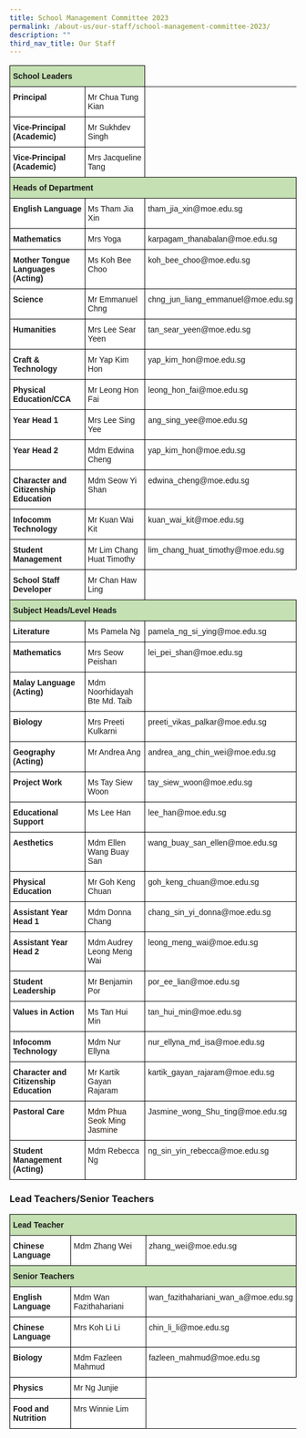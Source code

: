 ```yaml
---
title: School Management Committee 2023
permalink: /about-us/our-staff/school-management-committee-2023/
description: ""
third_nav_title: Our Staff
---
```

<style type="text/css">
.tg  {border-collapse:collapse;border-spacing:0;}
.tg td{border-color:black;border-style:solid;border-width:1px;font-family:Arial, sans-serif;font-size:14px;
  overflow:hidden;padding:10px 5px;word-break:normal;}
.tg th{border-color:black;border-style:solid;border-width:1px;font-family:Arial, sans-serif;font-size:14px;
  font-weight:normal;overflow:hidden;padding:10px 5px;word-break:normal;}
.tg .tg-5bwz{background-color:#FFF;color:#13C0E5;text-align:left;vertical-align:top}
.tg .tg-s7g5{background-color:#C5E0B3;font-weight:bold;text-align:left;vertical-align:top}
.tg .tg-dgl5{background-color:#FFF;font-weight:bold;text-align:left;vertical-align:top}
.tg .tg-ktyi{background-color:#FFF;text-align:left;vertical-align:top}
</style>
<table class="tg">
<thead>
  <tr>
    <th class="tg-s7g5" colspan="2">School Leaders</th>
  </tr>
</thead>
<tbody>
  <tr>
    <td class="tg-dgl5">Principal</td>
    <td class="tg-ktyi">Mr Chua Tung Kian</td>
  </tr>
  <tr>
    <td class="tg-dgl5">Vice-Principal (Academic)</td>
    <td class="tg-ktyi">Mr Sukhdev Singh</td>
  </tr>
  <tr>
    <td class="tg-dgl5">Vice-Principal (Academic)</td>
    <td class="tg-ktyi">Mrs Jacqueline Tang</td>
  </tr>
  <tr>
    <td class="tg-s7g5" colspan="3">Heads of Department</td>
  </tr>
  <tr>
    <td class="tg-dgl5">English Language</td>
    <td class="tg-ktyi">Ms Tham Jia Xin</td>
		<td class="tg-ktyi">tham_jia_xin@moe.edu.sg</td>
  </tr>
  <tr>
    <td class="tg-dgl5">Mathematics</td>
    <td class="tg-ktyi">Mrs Yoga</td>
		<td class="tg-ktyi">karpagam_thanabalan@moe.edu.sg</td>
  </tr>
	 <tr>
    <td class="tg-dgl5">Mother Tongue Languages (Acting)</td>
    <td class="tg-ktyi">Ms Koh Bee Choo</td>
		 <td class="tg-ktyi">koh_bee_choo@moe.edu.sg</td>
  </tr>
  <tr>
    <td class="tg-dgl5">Science</td>
    <td class="tg-ktyi">Mr Emmanuel Chng</td>
		<td class="tg-ktyi">chng_jun_liang_emmanuel@moe.edu.sg</td>
  </tr>
  <tr>
    <td class="tg-dgl5">Humanities</td>
    <td class="tg-ktyi">Mrs Lee Sear Yeen</td>
		<td class="tg-ktyi">tan_sear_yeen@moe.edu.sg</td>
  </tr>
  <tr>
    <td class="tg-dgl5">Craft &amp; Technology</td>
    <td class="tg-ktyi">Mr Yap Kim Hon</td>
		<td class="tg-ktyi">yap_kim_hon@moe.edu.sg</td>
  </tr>
  <tr>
    <td class="tg-dgl5">Physical Education/CCA</td>
    <td class="tg-ktyi">Mr Leong Hon Fai</td>
			<td class="tg-ktyi">leong_hon_fai@moe.edu.sg</td>
  </tr>
  <tr>
    <td class="tg-dgl5">Year Head 1</td>
    <td class="tg-ktyi">Mrs Lee Sing Yee</td>
		<td class="tg-ktyi">ang_sing_yee@moe.edu.sg</td>
  </tr>
  <tr>
    <td class="tg-dgl5">Year Head 2</td>
    <td class="tg-ktyi">Mdm Edwina Cheng</td>
		<td class="tg-ktyi">yap_kim_hon@moe.edu.sg</td>
  </tr>
  <tr>
    <td class="tg-dgl5">Character and Citizenship Education</td>
    <td class="tg-ktyi">Mdm Seow Yi Shan</td>
		<td class="tg-ktyi">edwina_cheng@moe.edu.sg</td>
  </tr>
  <tr>
    <td class="tg-dgl5">Infocomm Technology</td>
    <td class="tg-ktyi">Mr Kuan Wai Kit</td>
		<td class="tg-ktyi">kuan_wai_kit@moe.edu.sg</td>
  </tr>
  <tr>
    <td class="tg-dgl5">Student Management</td>
    <td class="tg-ktyi">Mr Lim Chang Huat Timothy</td>
		<td class="tg-ktyi">lim_chang_huat_timothy@moe.edu.sg</td>
  </tr>
  <tr>
    <td class="tg-dgl5">School Staff Developer</td>
    <td class="tg-ktyi">Mr Chan Haw Ling</td>
  </tr>
  <tr>
    <td class="tg-s7g5" colspan="3">Subject Heads/Level Heads</td>
  </tr>
  <tr>
    <td class="tg-dgl5">Literature</td>
    <td class="tg-ktyi">Ms Pamela Ng</td>
		<td class="tg-ktyi">pamela_ng_si_ying@moe.edu.sg</td>
  </tr>
 
  <tr>
    <td class="tg-dgl5">Mathematics </td>
    <td class="tg-ktyi">Mrs Seow Peishan</td>
		<td class="tg-ktyi">lei_pei_shan@moe.edu.sg</td>
  </tr>
	<tr>
    <td class="tg-dgl5">Malay Language (Acting)</td>
    <td class="tg-ktyi">Mdm Noorhidayah Bte Md. Taib</td>
		<td class="tg-ktyi"> </td>
  </tr>
  <tr>
    <td class="tg-dgl5">Biology<br></td>
    <td class="tg-ktyi">Mrs Preeti Kulkarni<br></td>
		<td class="tg-ktyi">preeti_vikas_palkar@moe.edu.sg</td>
  </tr>
		<tr>
    <td class="tg-dgl5">Geography (Acting)</td>
    <td class="tg-ktyi">Mr Andrea Ang</td>
			<td class="tg-ktyi">andrea_ang_chin_wei@moe.edu.sg</td>
  </tr>
  <tr>
    <td class="tg-dgl5">Project Work</td>
    <td class="tg-ktyi">Ms Tay Siew Woon</td>
		<td class="tg-ktyi">tay_siew_woon@moe.edu.sg</td>
  </tr>
  <tr>
    <td class="tg-dgl5">Educational Support</td>
    <td class="tg-ktyi">Ms Lee Han</td>
		<td class="tg-ktyi">lee_han@moe.edu.sg</td>
  </tr>
  <tr>
    <td class="tg-dgl5">Aesthetics</td>
    <td class="tg-ktyi">Mdm Ellen Wang Buay San</td>
		<td class="tg-ktyi">wang_buay_san_ellen@moe.edu.sg</td>
  </tr>
  <tr>
    <td class="tg-dgl5">Physical Education</td>
    <td class="tg-ktyi">Mr Goh Keng Chuan</td>
		<td class="tg-ktyi">goh_keng_chuan@moe.edu.sg</td>
  </tr>
  
  <tr>
    <td class="tg-dgl5">Assistant Year Head 1</td>
    <td class="tg-ktyi">Mdm Donna Chang</td>
		<td class="tg-ktyi">chang_sin_yi_donna@moe.edu.sg</td>
  </tr>
  <tr>
    <td class="tg-dgl5">Assistant Year Head 2</td>
    <td class="tg-ktyi">Mdm Audrey Leong Meng Wai</td>
		<td class="tg-ktyi">leong_meng_wai@moe.edu.sg</td>
  </tr>
  <tr>
    <td class="tg-dgl5">Student Leadership</td>
    <td class="tg-ktyi">Mr Benjamin Por</td>
		<td class="tg-ktyi">por_ee_lian@moe.edu.sg</td>
    </tr><tr>
    <td class="tg-dgl5">Values in Action</td>
    <td class="tg-ktyi">Ms Tan Hui Min</td>
			<td class="tg-ktyi">tan_hui_min@moe.edu.sg</td>
  </tr>
  <tr>
    <td class="tg-dgl5">Infocomm Technology</td>
    <td class="tg-ktyi">Mdm Nur Ellyna</td>
	<td class="tg-ktyi">nur_ellyna_md_isa@moe.edu.sg</td>
  </tr>
  <tr>
    <td class="tg-dgl5">Character and Citizenship Education</td>
    <td class="tg-ktyi">Mr Kartik Gayan Rajaram</td>
	<td class="tg-ktyi">kartik_gayan_rajaram@moe.edu.sg</td>
  </tr>
  <tr>
    <td class="tg-dgl5">Pastoral Care</td>
    <td class="tg-5bwz"><span style="color:#241102">Mdm Phua Seok Ming Jasmine</span></td>
	<td class="tg-ktyi">Jasmine_wong_Shu_ting@moe.edu.sg</td>
  </tr>
	<tr>
    <td class="tg-dgl5">Student Management (Acting)</td>
    <td class="tg-ktyi">Mdm Rebecca Ng</td>
	<td class="tg-ktyi">ng_sin_yin_rebecca@moe.edu.sg

</td>
  </tr>
	
</tbody>
</table>

### Lead Teachers/Senior Teachers

<style type="text/css">
.tg  {border-collapse:collapse;border-spacing:0;}
.tg td{border-color:black;border-style:solid;border-width:1px;font-family:Arial, sans-serif;font-size:14px;
  overflow:hidden;padding:10px 5px;word-break:normal;}
.tg th{border-color:black;border-style:solid;border-width:1px;font-family:Arial, sans-serif;font-size:14px;
  font-weight:normal;overflow:hidden;padding:10px 5px;word-break:normal;}
.tg .tg-5bwz{background-color:#FFF;color:#13C0E5;text-align:left;vertical-align:top}
.tg .tg-s7g5{background-color:#C5E0B3;font-weight:bold;text-align:left;vertical-align:top}
.tg .tg-dgl5{background-color:#FFF;font-weight:bold;text-align:left;vertical-align:top}
.tg .tg-ktyi{background-color:#FFF;text-align:left;vertical-align:top}
</style>
<table class="tg">
<thead>
  <tr>
    <th class="tg-s7g5" colspan="3">Lead Teacher</th>
  </tr>
</thead>
<tbody>
  <tr>
    <td class="tg-dgl5">Chinese Language</td>
    <td class="tg-ktyi">Mdm Zhang Wei</td>
		<td class="tg-ktyi">zhang_wei@moe.edu.sg</td>
  </tr>
  
  <tr>
    <td class="tg-s7g5" colspan="3">Senior Teachers</td>
  </tr>
  <tr>
    <td class="tg-dgl5">English Language</td>
    <td class="tg-ktyi">Mdm Wan Fazithahariani</td>
		<td class="tg-ktyi">wan_fazithahariani_wan_a@moe.edu.sg</td>
  </tr>
  <tr>
    <td class="tg-dgl5"> Chinese Language</td>
    <td class="tg-ktyi">Mrs Koh Li Li</td>
	<td class="tg-ktyi">chin_li_li@moe.edu.sg</td>	
  </tr>
 
  <tr>
    <td class="tg-dgl5">Biology</td>
    <td class="tg-ktyi">Mdm Fazleen Mahmud</td>
		<td class="tg-ktyi">fazleen_mahmud@moe.edu.sg</td>
  </tr>
  <tr>
    <td class="tg-dgl5">Physics</td>
    <td class="tg-ktyi">Mr Ng Junjie</td>
  </tr>
  
  <tr>
    <td class="tg-dgl5">Food and Nutrition</td>
    <td class="tg-ktyi">Mrs Winnie Lim</td>
  </tr>

  
  

 
</tbody></table>